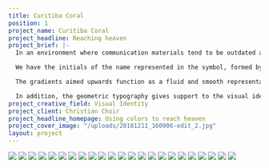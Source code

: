 ```yaml
---
title: Curitiba Coral
position: 1
project_name: Curitiba Coral
project_headline: Reaching heaven
project_brief: |-
  In an environment where communication materials tend to be outdated and little inventive, Curitiba Choir sought a new identity designed towards a young audience (15-35) that would be bold, contemporary and relevant. With clear goals to be reached, we developed a visual system based on a concise symbol, vivid color gradients alongside a clean and direct typography.

  We have the initials of the name represented in the symbol, formed by seven lines referring to the number related to God in the Bible. Furthermore, there is the idea of sound waves propagation and the lines formed by the audience arrangement in the choir’s church headquarters.

  The gradients aimed upwards function as a fluid and smooth representation of voices and music rising towards heaven. In total, there are six gradients alluding to six vocal tessituras present in a choir: soprano, mezzo, contralto, tenor, baritone and bass.

  In addition, the geometric typography gives support to the visual identity, providing a harmonic composition with the gradients, generating clearness and legibility throughout the whole communication.
project_creative_field: Visual Identity
project_client: Christian Choir
project_headline_homepage: Using colors to reach heaven
project_cover_image: "/uploads/20181211_160906-edit_2.jpg"
layout: project
---
```


![](/uploads/Curitiba%20Coral-01.jpg)
![](/uploads/Curitiba%20Coral-03.jpg)
![](/uploads/Curitiba%20Coral-02.png)
![](/uploads/Curitiba%20Coral-04.jpg)
![](/uploads/Curitiba%20Coral-11.jpg)
![](/uploads/Curitiba%20Coral-Site-comp_05.jpg)
![](/uploads/Curitiba%20Coral-Site-comp_24.jpg)
![](/uploads/Curitiba%20Coral-Site-comp_06-07.jpg)
![](/uploads/Curitiba%20Coral-08_resize.jpg)
![](/uploads/Curitiba%20Coral-Site-comp_15-16.jpg)
![](/uploads/Curitiba%20Coral-Site-comp_23.jpg)
![](/uploads/Curitiba%20Coral-17.jpg)
![](/uploads/Curitiba%20Coral-Site-comp_18-19.jpg)
![](/uploads/Curitiba%20Coral-Site-comp_13-14.jpg)
![](/uploads/Curitiba%20Coral-Site-comp_20.jpg)
![](/uploads/Curitiba%20Coral-Site-comp_22.jpg)
![](/uploads/Curitiba%20Coral-09.jpg)
![](/uploads/Curitiba%20Coral-10.jpg)
![](/uploads/Curitiba%20Coral-11c.jpg)
![](/uploads/Curitiba%20Coral-11b.jpg)
![](/uploads/Curitiba%20Coral-11d.jpg)
![](/uploads/Curitiba%20Coral-fim%201.jpg)
![](/uploads/Curitiba%20Coral-fim.jpg)